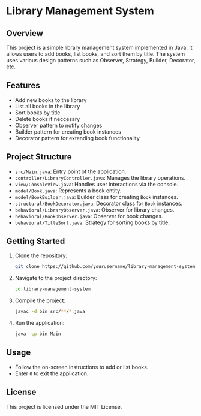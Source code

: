 # Library Management System

## Overview
This project is a simple library management system implemented in Java. It allows users to add books, list books, and sort them by title. The system uses various design patterns such as Observer, Strategy, Builder, Decorator, etc.

## Features
- Add new books to the library
- List all books in the library
- Sort books by title
- Delete books if neccesary
- Observer pattern to notify changes
- Builder pattern for creating book instances
- Decorator pattern for extending book functionality

## Project Structure
- `src/Main.java`: Entry point of the application.
- `controller/LibraryController.java`: Manages the library operations.
- `view/ConsoleView.java`: Handles user interactions via the console.
- `model/Book.java`: Represents a book entity.
- `model/BookBuilder.java`: Builder class for creating `Book` instances.
- `structural/BookDecorator.java`: Decorator class for `Book` instances.
- `behavioral/LibraryObserver.java`: Observer for library changes.
- `behavioral/BookObserver.java`: Observer for book changes.
- `behavioral/TitleSort.java`: Strategy for sorting books by title.

## Getting Started
1. Clone the repository:
    ```sh
    git clone https://github.com/yourusername/library-management-system.git
    ```
2. Navigate to the project directory:
    ```sh
    cd library-management-system
    ```
3. Compile the project:
    ```sh
    javac -d bin src/**/*.java
    ```
4. Run the application:
    ```sh
    java -cp bin Main
    ```

## Usage
- Follow the on-screen instructions to add or list books.
- Enter `0` to exit the application.
  
## License
This project is licensed under the MIT License.
